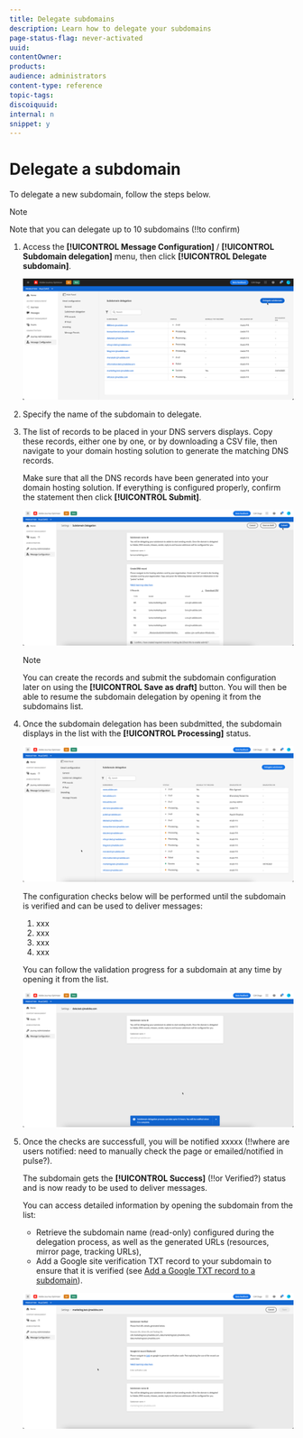 ```yaml
---
title: Delegate subdomains
description: Learn how to delegate your subdomains
page-status-flag: never-activated
uuid: 
contentOwner:
products:
audience: administrators
content-type: reference
topic-tags: 
discoiquuid:
internal: n
snippet: y
---
```


# Delegate a subdomain

To delegate a new subdomain, follow the steps below.

>[!NOTE]
>
>Note that you can delegate up to 10 subdomains (!!to confirm)

1. Access the **[!UICONTROL Message Configuration]** / **[!UICONTROL Subdomain delegation]** menu, then click **[!UICONTROL Delegate subdomain]**.

    ![](../assets/subdomain-delegate.png)

1. Specify the name of the subdomain to delegate.

1. The list of records to be placed in your DNS servers displays. Copy these records, either one by one, or by downloading a CSV file, then navigate to your domain hosting solution to generate the matching DNS records.

    Make sure that all the DNS records have been generated into your domain hosting solution. If everything is configured properly, confirm the statement then click **[!UICONTROL Submit]**.

    ![](../assets/subdomain-submit.png)

    >[!NOTE]
    >
    >You can create the records and submit the subdomain configuration later on using the **[!UICONTROL Save as draft]** button. You will then be able to resume the subdomain delegation by opening it from the subdomains list.

1. Once the subdomain delegation has been subdmitted, the subdomain displays in the list with the **[!UICONTROL Processing]** status.

    ![](../assets/subdomain-processing.png)

    The configuration checks below will be performed until the subdomain is verified and can be used to deliver messages:

    1. xxx
    1. xxx
    1. xxx
    1. xxx

    You can follow the validation progress for a subdomain at any time by opening it from the list.

    ![](../assets/subdomain-processing-steps.png)

1. Once the checks are successfull, you will be notified xxxxx (!!where are users notified: need to manually check the page or emailed/notified in pulse?).

    The subdomain gets the **[!UICONTROL Success]** (!!or Verified?) status and is now ready to be used to deliver messages.

    You can access detailed information by opening the subdomain from the list:
    
    * Retrieve the subdomain name (read-only) configured during the delegation process, as well as the generated URLs (resources, mirror page, tracking URLs),
    * Add a Google site verification TXT record to your subdomain to ensure that it is verified (see [Add a Google TXT record to a subdomain](google-txt.md)). 
    
    ![](../assets/subdomain-delegated.png)
